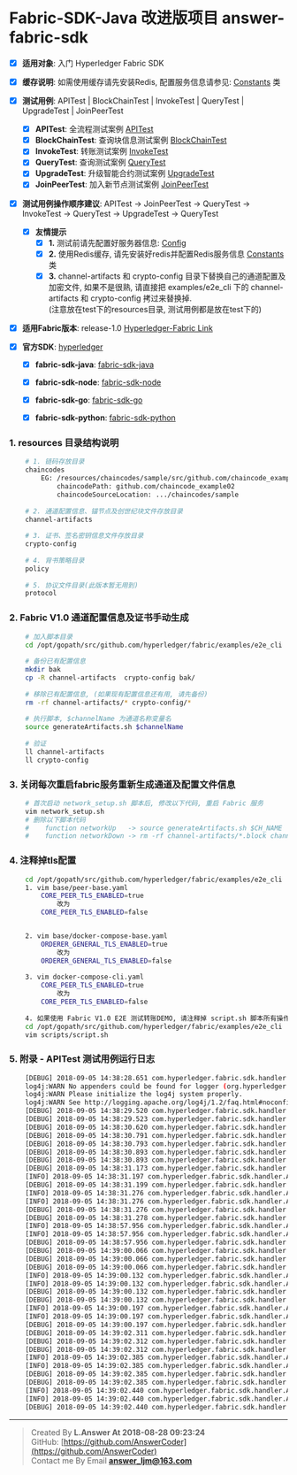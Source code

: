 # Fabric-SDK-Java 改进版项目 answer-fabric-sdk
  - [x] **适用对象**: 入门 Hyperledger Fabric SDK
  - [x] **缓存说明**: 如需使用缓存请先安装Redis, 配置服务信息请参见: [Constants](https://github.com/AnswerCoder/answer-fabric-sdk/blob/master/src/main/java/com/hyperledger/fabric/sdk/common/Constants.java) 类
  - [x] **测试用例**: APITest | BlockChainTest | InvokeTest | QueryTest | UpgradeTest | JoinPeerTest
    - [x] **APITest**: 全流程测试案例   [APITest](https://github.com/AnswerCoder/answer-fabric-sdk/blob/master/src/test/java/com/hyperledger/fabric/sdk/handler/APITest.java)
    - [x] **BlockChainTest**: 查询块信息测试案例   [BlockChainTest](https://github.com/AnswerCoder/answer-fabric-sdk/blob/master/src/test/java/com/hyperledger/fabric/sdk/handler/BlockChainTest.java)
    - [x] **InvokeTest**: 转账测试案例   [InvokeTest](https://github.com/AnswerCoder/answer-fabric-sdk/blob/master/src/test/java/com/hyperledger/fabric/sdk/handler/InvokeTest.java)
    - [x] **QueryTest**: 查询测试案例   [QueryTest](https://github.com/AnswerCoder/answer-fabric-sdk/blob/master/src/test/java/com/hyperledger/fabric/sdk/handler/QueryTest.java)
    - [x] **UpgradeTest**: 升级智能合约测试案例   [UpgradeTest](https://github.com/AnswerCoder/answer-fabric-sdk/blob/master/src/test/java/com/hyperledger/fabric/sdk/handler/UpgradeTest.java)
    - [x] **JoinPeerTest**: 加入新节点测试案例   [JoinPeerTest](https://github.com/AnswerCoder/answer-fabric-sdk/blob/master/src/test/java/com/hyperledger/fabric/sdk/handler/JoinPeerTest.java)
    
  - [x] **测试用例操作顺序建议**: APITest -> JoinPeerTest -> QueryTest -> InvokeTest -> QueryTest -> UpgradeTest -> QueryTest
    - [x] **友情提示**
        - [x] **1.** 测试前请先配置好服务器信息:  [Config](https://github.com/AnswerCoder/answer-fabric-sdk/blob/master/src/test/java/com/hyperledger/fabric/sdk/common/Config.java)
        - [x] **2.** 使用Redis缓存, 请先安装好redis并配置Redis服务信息 [Constants](https://github.com/AnswerCoder/answer-fabric-sdk/blob/master/src/main/java/com/hyperledger/fabric/sdk/common/Constants.java) 类
        - [x] **3.** channel-artifacts 和 crypto-config 目录下替换自己的通道配置及加密文件, 如果不是很熟, 请直接把 examples/e2e_cli 下的 channel-artifacts 和 crypto-config 拷过来替换掉. <br>
                        (注意放在test下的resources目录, 测试用例都是放在test下的)
        
  - [x] **适用Fabric版本**: release-1.0  [Hyperledger-Fabric Link](https://github.com/hyperledger/fabric)
  
  - [x] **官方SDK**: [hyperledger](https://github.com/hyperledger)
    - [x] **fabric-sdk-java**: [fabric-sdk-java](https://github.com/hyperledger/fabric-sdk-java)
    - [x] **fabric-sdk-node**: [fabric-sdk-node](https://github.com/hyperledger/fabric-sdk-node)
    - [x] **fabric-sdk-go**: [fabric-sdk-go](https://github.com/hyperledger/fabric-sdk-go)
    - [x] **fabric-sdk-python**: [fabric-sdk-python](https://github.com/hyperledger/fabric-sdk-py)                      



### 1. resources 目录结构说明
```bash
    # 1. 链码存放目录
    chaincodes
        EG: /resources/chaincodes/sample/src/github.com/chaincode_example02/chaincode_example02.go
            chaincodePath: github.com/chaincode_example02
            chaincodeSourceLocation: .../chaincodes/sample
    
    # 2. 通道配置信息、锚节点及创世纪块文件存放目录
    channel-artifacts
    
    # 3. 证书、签名密钥信息文件存放目录
    crypto-config
    
    # 4. 背书策略目录
    policy
    
    # 5. 协议文件目录(此版本暂无用到)
    protocol
```


### 2. Fabric V1.0 通道配置信息及证书手动生成
```bash
    # 加入脚本目录
    cd /opt/gopath/src/github.com/hyperledger/fabric/examples/e2e_cli
    
    # 备份已有配置信息
    mkdir bak
    cp -R channel-artifacts  crypto-config bak/
    
    # 移除已有配置信息, (如果现有配置信息还有用, 请先备份)
    rm -rf channel-artifacts/* crypto-config/*
    
    # 执行脚本, $channelName 为通道名称变量名
    source generateArtifacts.sh $channelName  
    
    # 验证
    ll channel-artifacts
    ll crypto-config                 
```


### 3. 关闭每次重启fabric服务重新生成通道及配置文件信息
```bash
    # 首次启动 network_setup.sh 脚本后, 修改以下代码, 重启 Fabric 服务
    vim network_setup.sh
    # 删除以下脚本代码
    #    function networkUp   -> source generateArtifacts.sh $CH_NAME
    #    function networkDown -> rm -rf channel-artifacts/*.block channel-artifacts/*.tx crypto-config
```


### 4. 注释掉tls配置
```bash
    cd /opt/gopath/src/github.com/hyperledger/fabric/examples/e2e_cli
    1. vim base/peer-base.yaml
        CORE_PEER_TLS_ENABLED=true 
            改为
        CORE_PEER_TLS_ENABLED=false


    2. vim base/docker-compose-base.yaml
        ORDERER_GENERAL_TLS_ENABLED=true
            改为
        ORDERER_GENERAL_TLS_ENABLED=false
    
    3. vim docker-compose-cli.yaml
        CORE_PEER_TLS_ENABLED=true
            改为
        CORE_PEER_TLS_ENABLED=false  
                  
    4. 如果使用 Fabric V1.0 E2E 测试转账DEMO, 请注释掉 script.sh 脚本所有操作区块链代码
    cd /opt/gopath/src/github.com/hyperledger/fabric/examples/e2e_cli
    vim scripts/script.sh                          
```


### 5. 附录 - APITest 测试用例运行日志
```bash
    [DEBUG] 2018-09-05 14:38:28.651 com.hyperledger.fabric.sdk.handler.ApiHandler:[60] 构建Hyperledger Fabric客户端实例 Start...
    log4j:WARN No appenders could be found for logger (org.hyperledger.fabric.sdk.helper.Config).
    log4j:WARN Please initialize the log4j system properly.
    log4j:WARN See http://logging.apache.org/log4j/1.2/faq.html#noconfig for more info.
    [DEBUG] 2018-09-05 14:38:29.520 com.hyperledger.fabric.sdk.handler.ApiHandler:[87] 构建Hyperledger Fabric客户端实例 End!!!
    [DEBUG] 2018-09-05 14:38:29.523 com.hyperledger.fabric.sdk.handler.ApiHandler:[115] 创建通道 Start, channelName: mychannel.
    [DEBUG] 2018-09-05 14:38:30.620 com.hyperledger.fabric.sdk.handler.ApiHandler:[139] order节点: orderer.example.com 已成功加入通道.
    [DEBUG] 2018-09-05 14:38:30.791 com.hyperledger.fabric.sdk.handler.ApiHandler:[166] peer节点: peer0.org1.example.com 已成功加入通道.
    [DEBUG] 2018-09-05 14:38:30.793 com.hyperledger.fabric.sdk.handler.ApiHandler:[170] eventHub节点: peer0.org1.example.com 已成功加入通道.
    [DEBUG] 2018-09-05 14:38:30.893 com.hyperledger.fabric.sdk.handler.ApiHandler:[166] peer节点: peer1.org1.example.com 已成功加入通道.
    [DEBUG] 2018-09-05 14:38:30.893 com.hyperledger.fabric.sdk.handler.ApiHandler:[170] eventHub节点: peer1.org1.example.com 已成功加入通道.
    [DEBUG] 2018-09-05 14:38:31.173 com.hyperledger.fabric.sdk.handler.ApiHandler:[145] 创建通道 End, channelName: mychannel, isInitialized: true.
    [INFO] 2018-09-05 14:38:31.197 com.hyperledger.fabric.sdk.handler.ApiHandler:[150] 通道对象已放入redis缓存, key: hyperledger:fabric:cache:channel:mychannel.
    [DEBUG] 2018-09-05 14:38:31.199 com.hyperledger.fabric.sdk.handler.ApiHandler:[186] 安装智能合约 Start, chaincode name: mycc, chaincode path: github.com/chaincode_example02.
    [INFO] 2018-09-05 14:38:31.276 com.hyperledger.fabric.sdk.handler.ApiHandler:[370] response status: SUCCESS, isVerified: false from peer: peer0.org1.example.com, payload: 【nil】.
    [INFO] 2018-09-05 14:38:31.276 com.hyperledger.fabric.sdk.handler.ApiHandler:[370] response status: SUCCESS, isVerified: false from peer: peer1.org1.example.com, payload: 【nil】.
    [DEBUG] 2018-09-05 14:38:31.276 com.hyperledger.fabric.sdk.handler.ApiHandler:[203] 安装智能合约 End, chaincode name: mycc, chaincode path: github.com/chaincode_example02.
    [DEBUG] 2018-09-05 14:38:31.278 com.hyperledger.fabric.sdk.handler.ApiHandler:[253] 初始化智能合约 Start, channelName: mychannel, fcn: init, args: [a, 2300, b, 2400]
    [INFO] 2018-09-05 14:38:57.956 com.hyperledger.fabric.sdk.handler.ApiHandler:[370] response status: SUCCESS, isVerified: true from peer: peer0.org1.example.com, payload: 【nil】.
    [INFO] 2018-09-05 14:38:57.956 com.hyperledger.fabric.sdk.handler.ApiHandler:[370] response status: SUCCESS, isVerified: true from peer: peer1.org1.example.com, payload: 【nil】.
    [DEBUG] 2018-09-05 14:38:57.956 com.hyperledger.fabric.sdk.handler.ApiHandler:[341] 提交到orderer节点进行共识 Start...
    [DEBUG] 2018-09-05 14:39:00.066 com.hyperledger.fabric.sdk.handler.ApiHandler:[344] 提交到orderer共识 End, Type: TRANSACTION_ENVELOPE, TransactionActionInfoCount: 1, isValid: true, ValidationCode: 0.
    [DEBUG] 2018-09-05 14:39:00.066 com.hyperledger.fabric.sdk.handler.ApiHandler:[272] 初始化智能合约 End, channelName: mychannel, fcn: init, args: [a, 2300, b, 2400]
    [DEBUG] 2018-09-05 14:39:00.066 com.hyperledger.fabric.sdk.handler.ApiHandler:[284] 查询智能合约 Start, channelName: mychannel, fcn: query, args: [b]
    [INFO] 2018-09-05 14:39:00.132 com.hyperledger.fabric.sdk.handler.ApiHandler:[370] response status: SUCCESS, isVerified: true from peer: peer0.org1.example.com, payload: 2400.
    [INFO] 2018-09-05 14:39:00.132 com.hyperledger.fabric.sdk.handler.ApiHandler:[370] response status: SUCCESS, isVerified: true from peer: peer1.org1.example.com, payload: 2400.
    [DEBUG] 2018-09-05 14:39:00.132 com.hyperledger.fabric.sdk.handler.ApiHandler:[296] 查询智能合约 End, channelName: mychannel, fcn: query, args: [b]
    [DEBUG] 2018-09-05 14:39:00.132 com.hyperledger.fabric.sdk.handler.ApiHandler:[308] 交易智能合约 Start, channelName: mychannel, fcn: invoke, args: [a, b, 7]
    [INFO] 2018-09-05 14:39:00.197 com.hyperledger.fabric.sdk.handler.ApiHandler:[370] response status: SUCCESS, isVerified: true from peer: peer0.org1.example.com, payload: nil.
    [INFO] 2018-09-05 14:39:00.197 com.hyperledger.fabric.sdk.handler.ApiHandler:[370] response status: SUCCESS, isVerified: true from peer: peer1.org1.example.com, payload: nil.
    [DEBUG] 2018-09-05 14:39:00.197 com.hyperledger.fabric.sdk.handler.ApiHandler:[341] 提交到orderer节点进行共识 Start...
    [DEBUG] 2018-09-05 14:39:02.311 com.hyperledger.fabric.sdk.handler.ApiHandler:[344] 提交到orderer共识 End, Type: TRANSACTION_ENVELOPE, TransactionActionInfoCount: 1, isValid: true, ValidationCode: 0.
    [DEBUG] 2018-09-05 14:39:02.312 com.hyperledger.fabric.sdk.handler.ApiHandler:[320] 交易智能合约 End, channelName: mychannel, fcn: invoke, args: [a, b, 7]
    [DEBUG] 2018-09-05 14:39:02.312 com.hyperledger.fabric.sdk.handler.ApiHandler:[284] 查询智能合约 Start, channelName: mychannel, fcn: query, args: [b]
    [INFO] 2018-09-05 14:39:02.385 com.hyperledger.fabric.sdk.handler.ApiHandler:[370] response status: SUCCESS, isVerified: true from peer: peer0.org1.example.com, payload: 2407.
    [INFO] 2018-09-05 14:39:02.385 com.hyperledger.fabric.sdk.handler.ApiHandler:[370] response status: SUCCESS, isVerified: true from peer: peer1.org1.example.com, payload: 2407.
    [DEBUG] 2018-09-05 14:39:02.385 com.hyperledger.fabric.sdk.handler.ApiHandler:[296] 查询智能合约 End, channelName: mychannel, fcn: query, args: [b]
    [DEBUG] 2018-09-05 14:39:02.385 com.hyperledger.fabric.sdk.handler.ApiHandler:[284] 查询智能合约 Start, channelName: mychannel, fcn: query, args: [a]
    [INFO] 2018-09-05 14:39:02.440 com.hyperledger.fabric.sdk.handler.ApiHandler:[370] response status: SUCCESS, isVerified: true from peer: peer0.org1.example.com, payload: 2293.
    [INFO] 2018-09-05 14:39:02.440 com.hyperledger.fabric.sdk.handler.ApiHandler:[370] response status: SUCCESS, isVerified: true from peer: peer1.org1.example.com, payload: 2293.
    [DEBUG] 2018-09-05 14:39:02.440 com.hyperledger.fabric.sdk.handler.ApiHandler:[296] 查询智能合约 End, channelName: mychannel, fcn: query, args: [a]
```

***
> Created By **L.Answer At 2018-08-28 09:23:24** <br>
> GitHub: [https://github.com/AnswerCoder](https://github.com/AnswerCoder) <br>
> Contact me By Email **answer_ljm@163.com**


